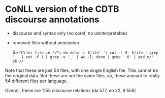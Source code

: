 # CoNLL version of the CDTB discourse annotations

- discourse and syntax only (no coref, no uninterpretables
- removed files without annotation

	$> rm `for file in */*; do echo -n $file' '; cut -f 8- $file | grep '_' | cut -f 1 | grep -v '_' | wc -l; done | grep ' 0' | sed s/' 0$'//`

Note that these are just 54 files, with one single English file. This cannot be the original data.
But these are not the same files, so, these amount to really 54 different files per language.

Overall, these are 1155 discourse relations (da 577, en 22, it 556)
